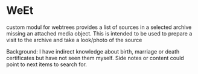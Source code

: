 # WeEt
custom modul for webtrees
provides a list of sources in a selected archive missing an attached media object.
This is intended to be used to prepare a visit to the archive and take a look/photo of the source

Background: I have indirect knowledge about birth, marriage or death certificates but have not seen them myself. Side notes or content could point to next items to search for.
